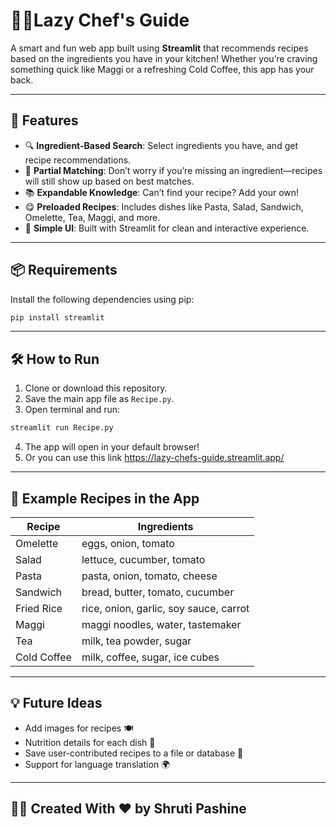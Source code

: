 
# 🧑‍🍳Lazy Chef's Guide

A smart and fun web app built using **Streamlit** that recommends recipes based on the ingredients you have in your kitchen! Whether you’re craving something quick like Maggi or a refreshing Cold Coffee, this app has your back.

---

## 🚀 Features

- 🔍 **Ingredient-Based Search**: Select ingredients you have, and get recipe recommendations.
- 🧠 **Partial Matching**: Don’t worry if you’re missing an ingredient—recipes will still show up based on best matches.
- 📚 **Expandable Knowledge**: Can’t find your recipe? Add your own!
- 😋 **Preloaded Recipes**: Includes dishes like Pasta, Salad, Sandwich, Omelette, Tea, Maggi, and more.
- 🎨 **Simple UI**: Built with Streamlit for clean and interactive experience.

---

## 📦 Requirements

Install the following dependencies using pip:

```bash
pip install streamlit
```

---

## 🛠️ How to Run

1. Clone or download this repository.
2. Save the main app file as `Recipe.py`.
3. Open terminal and run:

```bash
streamlit run Recipe.py
```

4. The app will open in your default browser!
5. Or you can use this link https://lazy-chefs-guide.streamlit.app/
---

## 🧪 Example Recipes in the App

| Recipe       | Ingredients                                     |
|--------------|--------------------------------------------------|
| Omelette     | eggs, onion, tomato                              |
| Salad        | lettuce, cucumber, tomato                        |
| Pasta        | pasta, onion, tomato, cheese                     |
| Sandwich     | bread, butter, tomato, cucumber                  |
| Fried Rice   | rice, onion, garlic, soy sauce, carrot           |
| Maggi        | maggi noodles, water, tastemaker                 |
| Tea          | milk, tea powder, sugar                          |
| Cold Coffee  | milk, coffee, sugar, ice cubes                   |

---

## 💡 Future Ideas

- Add images for recipes 🍽️
- Nutrition details for each dish 🧾
- Save user-contributed recipes to a file or database 📁
- Support for language translation 🌍

---

## 👩‍💻 Created With ❤️ by Shruti Pashine


